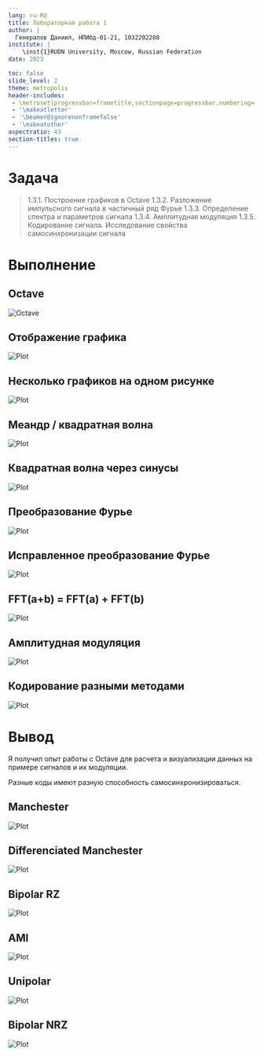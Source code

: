 ```yaml
---
lang: ru-RU
title: Лабораторная работа 1
author: |
  Генералов Даниил, НПИбд-01-21, 1032202280
institute: |
	\inst{1}RUDN University, Moscow, Russian Federation
date: 2023

toc: false
slide_level: 2
theme: metropolis
header-includes: 
 - \metroset{progressbar=frametitle,sectionpage=progressbar,numbering=fraction}
 - '\makeatletter'
 - '\beamer@ignorenonframefalse'
 - '\makeatother'
aspectratio: 43
section-titles: true
---
```


# Задача

> 1.3.1. Построение графиков в Octave
> 1.3.2. Разложение импульсного сигнала в частичный ряд Фурье
> 1.3.3. Определение спектра и параметров сигнала
> 1.3.4. Амплитудная модуляция
> 1.3.5. Кодирование сигнала. Исследование свойства самосинхронизации сигнала


# Выполнение 

## Octave

![Octave](../report/1.png)

## Отображение графика

![Plot](../report/2.png)

## Несколько графиков на одном рисунке

![Plot](../report/3.png)

## Меандр / квадратная волна

![Plot](../report/4.png)

## Квадратная волна через синусы
![Plot](../report/5.png)

## Преобразование Фурье
![Plot](../report/6.png)


## Исправленное преобразование Фурье
![Plot](../report/7.png)

## FFT(a+b) = FFT(a) + FFT(b)
![Plot](../report/8.png)

## Амплитудная модуляция
![Plot](../report/9.png)


## Кодирование разными методами

![Plot](../report/10.png)




# Вывод

Я получил опыт работы с Octave для расчета и визуализации данных на примере сигналов и их модуляции.

Разные коды имеют разную способность самосинхронизироваться.

## Manchester

![Plot](../work/coding/sync/manchester.png)

## Differenciated Manchester

![Plot](../work/coding/sync/diffmanc.png)

## Bipolar RZ

![Plot](../work/coding/sync/bipolarrz.png)

## AMI

![Plot](../work/coding/sync/ami.png)

## Unipolar

![Plot](../work/coding/sync/unipolar.png)

## Bipolar NRZ

![Plot](../work/coding/sync/bipolarnrz.png)
